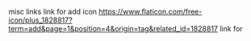 

misc links 
link for add icon
https://www.flaticon.com/free-icon/plus_1828817?term=add&page=1&position=4&origin=tag&related_id=1828817
link for 